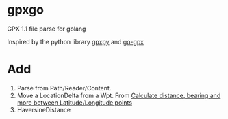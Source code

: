 # gpxgo
GPX 1.1 file parse for golang

Inspired by the python library [gpxpy](https://github.com/tkrajina/gpxpy) and [go-gpx](https://github.com/ptrv/go-gpx)

# Add
1. Parse from Path/Reader/Content.
2. Move a LocationDelta from a Wpt. From [Calculate distance, bearing and more between Latitude/Longitude points](http://www.movable-type.co.uk/scripts/latlong.html)
3. HaversineDistance